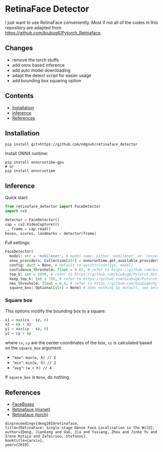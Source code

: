 # RetinaFace Detector

I just want to use RetinaFace conveniently. Most if not all of the codes in this repository are adapted from https://github.com/biubug6/Pytorch_Retinaface.

## Changes
- remove the torch stuffs
- add onnx based inference
- add auto model downloading
- adapt the detect script for easier usage
- add bounding box squaring option

## Contents
- [Installation](#installation)
- [Inference](#inference)
- [References](#references)

## Installation

```shell
pip install git+https://github.com/ndgnuh/retinaface_detector
```

Install ONNX runtime:
```shell
pip install onnxruntime-gpu
# or
pip install onnxruntime
```

## Inference

Quick start:
```python
from retinaface_detector import FaceDetector
import cv2

detector = FaceDetector()
cap = cv2.VideoCapture(0)
_, frame = cap.read()
boxes, scores, landmarks = detector(frame)
```

Full settings:
```python
FaceDetector(
  model: str = 'mobilenet', # model name, either 'mobilenet' or 'resnet50', anything in the `retinaface_detector/configs.py`
  onnx_providers: Collection[str] = onnxruntime.get_available_providers(),
  config: dict = None, # default to getattr(configs, model)
  confidence_threshold: float = 0.02, # refer to https://github.com/biubug6/Pytorch_Retinaface/blob/master/detect.py
  top_k: int = 5000, # refer to https://github.com/biubug6/Pytorch_Retinaface/blob/master/detect.py
  keep_top_k: int = 750, # refer to https://github.com/biubug6/Pytorch_Retinaface/blob/master/detect.py
  nms_threshold: float = 0.4, # refer to https://github.com/biubug6/Pytorch_Retinaface/blob/master/detect.py
  square_box: Optional[str] = None) # does nothing by default, see below for details
```

### Square box

This options modify the bounding box to a square:
```python
x1 = max(cx - sz, 0)
x2 = cx + sz
y1 = max(cy - sz, 0)
y2 = cy + sz
```
where `cx`, `cy` are the center coordinates of the box, `sz` is calculated based on the `square_box` argument:
- `"max"`: `max(w, h) // 2`
- `"min"`: `min(w, h) // 2`
- `"avg"`: `(w + h) // 4`

If `square_box` is `None`, do nothing.

## References
- [FaceBoxes](https://github.com/zisianw/FaceBoxes.PyTorch)
- [Retinaface (mxnet)](https://github.com/deepinsight/insightface/tree/master/RetinaFace)
- [Retinaface (torch)](https://github.com/biubug6/Pytorch_Retinaface)
```
@inproceedings{deng2019retinaface,
title={RetinaFace: Single-stage Dense Face Localisation in the Wild},
author={Deng, Jiankang and Guo, Jia and Yuxiang, Zhou and Jinke Yu and Irene Kotsia and Zafeiriou, Stefanos},
booktitle={arxiv},
year={2019}
```
